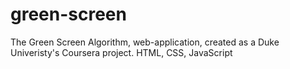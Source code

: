 # green-screen
The Green Screen Algorithm, web-application, created as a Duke Univeristy's Coursera project. HTML, CSS, JavaScript
